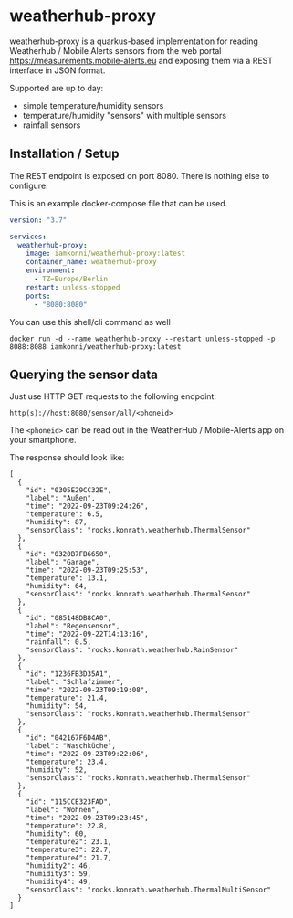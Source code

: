# weatherhub-proxy

weatherhub-proxy is a quarkus-based implementation for reading Weatherhub / Mobile Alerts sensors from the web portal https://measurements.mobile-alerts.eu and exposing them via a REST interface in JSON format.

Supported are up to day:

* simple temperature/humidity sensors
* temperature/humidity "sensors" with multiple sensors
* rainfall sensors

## Installation / Setup

The REST endpoint is exposed on port 8080. There is nothing else to configure.

This is an example docker-compose file that can be used.

```docker-compose.yml
version: "3.7"

services:
  weatherhub-proxy:
    image: iamkonni/weatherhub-proxy:latest
    container_name: weatherhub-proxy
    environment:
      - TZ=Europe/Berlin
    restart: unless-stopped
    ports:
      - "8080:8080"
```

You can use this shell/cli command as well

```shell
docker run -d --name weatherhub-proxy --restart unless-stopped -p 8088:8088 iamkonni/weatherhub-proxy:latest
```

## Querying the sensor data

Just use HTTP GET requests to the following endpoint:

```endpoint
http(s)://host:8080/sensor/all/<phoneid>
```

The `<phoneid>` can be read out in the WeatherHub / Mobile-Alerts app on your smartphone.
  
The response should look like:
  
```application/json
[
  {
    "id": "0305E29CC32E",
    "label": "Außen",
    "time": "2022-09-23T09:24:26",
    "temperature": 6.5,
    "humidity": 87,
    "sensorClass": "rocks.konrath.weatherhub.ThermalSensor"
  },
  {
    "id": "0320B7FB6650",
    "label": "Garage",
    "time": "2022-09-23T09:25:53",
    "temperature": 13.1,
    "humidity": 64,
    "sensorClass": "rocks.konrath.weatherhub.ThermalSensor"
  },
  {
    "id": "085148DB8CA0",
    "label": "Regensensor",
    "time": "2022-09-22T14:13:16",
    "rainfall": 0.5,
    "sensorClass": "rocks.konrath.weatherhub.RainSensor"
  },
  {
    "id": "1236FB3D35A1",
    "label": "Schlafzimmer",
    "time": "2022-09-23T09:19:08",
    "temperature": 21.4,
    "humidity": 54,
    "sensorClass": "rocks.konrath.weatherhub.ThermalSensor"
  },
  {
    "id": "042167F6D4AB",
    "label": "Waschküche",
    "time": "2022-09-23T09:22:06",
    "temperature": 23.4,
    "humidity": 52,
    "sensorClass": "rocks.konrath.weatherhub.ThermalSensor"
  },
  {
    "id": "115CCE323FAD",
    "label": "Wohnen",
    "time": "2022-09-23T09:23:45",
    "temperature": 22.8,
    "humidity": 60,
    "temperature2": 23.1,
    "temperature3": 22.7,
    "temperature4": 21.7,
    "humidity2": 46,
    "humidity3": 59,
    "humidity4": 49,
    "sensorClass": "rocks.konrath.weatherhub.ThermalMultiSensor"
  }
]
```
